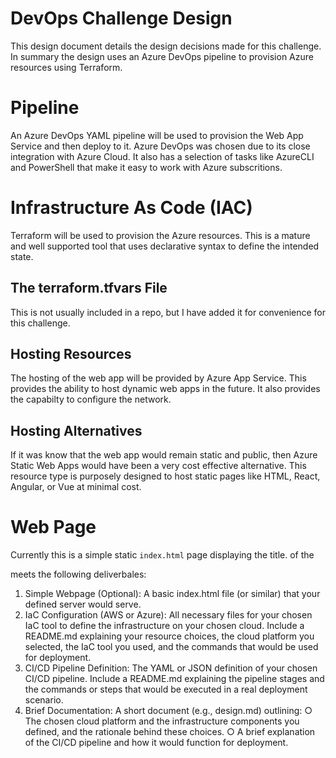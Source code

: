 # DevOps Challenge Design
This design document details the design decisions made for this challenge.
In summary the design uses an Azure DevOps pipeline to provision Azure resources using Terraform.

# Pipeline
An Azure DevOps YAML pipeline will be used to provision the Web App Service and then deploy to it.
Azure DevOps was chosen due to its close integration with Azure Cloud. It also has a selection of tasks like AzureCLI and PowerShell that make it easy to work with Azure subscritions.

# Infrastructure As Code (IAC)
Terraform will be used to provision the Azure resources. This is a mature and well supported tool that uses declarative syntax to define the intended state.

## The terraform.tfvars File
This is not usually included in a repo, but I have added it for convenience for this challenge.

## Hosting Resources
The hosting of the web app will be provided by Azure App Service.  This provides the ability to host dynamic web apps in the future.  It also provides the capabilty to configure the network.

## Hosting Alternatives
If it was know that the web app would remain static and public, then Azure Static Web Apps would have been a very cost effective alternative. This resource type is purposely designed to host static pages like HTML, React, Angular, or Vue at minimal cost.

# Web Page
Currently this is a simple static `index.html` page displaying the title.
of the 

meets the following deliverbales:
1. Simple Webpage Optional): A basic index.html file (or similar) that your defined server 
would serve. 
2. IaC Configuration AWS or Azure): All necessary files for your chosen IaC tool to define 
the infrastructure on your chosen cloud. Include a README.md explaining your 
resource choices, the cloud platform you selected, the IaC tool you used, and the 
commands that would be used for deployment. 
3. CI/CD Pipeline Definition: The YAML or JSON definition of your chosen CI/CD pipeline. 
Include a README.md explaining the pipeline stages and the commands or steps that 
would be executed in a real deployment scenario. 
4. Brief Documentation: A short document (e.g., design.md) outlining: 
○ The chosen cloud platform and the infrastructure components you defined, and 
the rationale behind these choices. 
○ A brief explanation of the CI/CD pipeline and how it would function for 
deployment. 